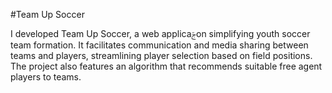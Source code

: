 #Team Up Soccer

I developed Team Up Soccer, a web applicaࢢon simplifying youth soccer team formation. It 
facilitates communication and media sharing between teams and players, streamlining 
player selection based on field positions. The project also features an algorithm that 
recommends suitable free agent players to teams.
